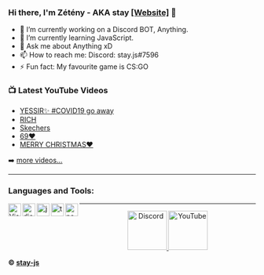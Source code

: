 ### Hi there, I'm Zétény - AKA stay [[Website]](https://staysite.tk) 👋


- 🔭 I’m currently working on a Discord BOT, Anything.
- 🌱 I’m currently learning JavaScript.
- 💬 Ask me about Anything xD
- 📫 How to reach me: Discord: stay.js#7596
- ⚡ Fun fact: My favourite game is CS:GO

### 📺 Latest YouTube Videos

<!-- YOUTUBE:START -->
- [YESSIR✨ #COVID19​ go away](https://www.youtube.com/watch?v=tV39oXjtn4A)
- [RICH](https://www.youtube.com/watch?v=_uiBRYyRblU)
- [Skechers](https://www.youtube.com/watch?v=tPYgIVTqerw)
- [69❤](https://www.youtube.com/watch?v=GfvllwVS1u8)
- [MERRY CHRISTMAS❤](https://www.youtube.com/watch?v=9yajNsW_OrY)
<!-- YOUTUBE:END -->

➡️ [more videos...](https://www.youtube.com/channel/UCEGp1S_QTS3goAVX1cVw-tQ)

---

### Languages and Tools:

<img align="left" alt="Visual Studio Code" width="26px" src="https://i.imgur.com/LwSdAlE.png" />
<img align="left" alt="discord.js" width="26px" src="https://i.imgur.com/SI1DZf3.png" />
<img align="left" alt="js" width="26px" src="https://i.imgur.com/3u1wzwE.png" />
<img align="left" alt="ts" width="26px" src="https://i.imgur.com/vSgFULR.png" />
<img align="left" alt="node.js" width="26px" src="https://i.imgur.com/tYLFZBh.png" /> 

---

<p align="center">
<a href="https://discord.com/invite/MFMHvCn9By">
    <img src="https://user-images.githubusercontent.com/59381835/92191514-d649ad80-ee18-11ea-9bc4-e95c7a122a99.png" alt="Discord" width="80"/>
  </a>
<a href="https://www.youtube.com/channel/UCEGp1S_QTS3goAVX1cVw-tQ">
    <img src="https://user-images.githubusercontent.com/59381835/92191346-676c5480-ee18-11ea-8240-e416eb1a5b5d.png" alt="YouTube" width="80"/>
  </a>
</p>


**© [stay-js](https://github.com/stay-js)**
